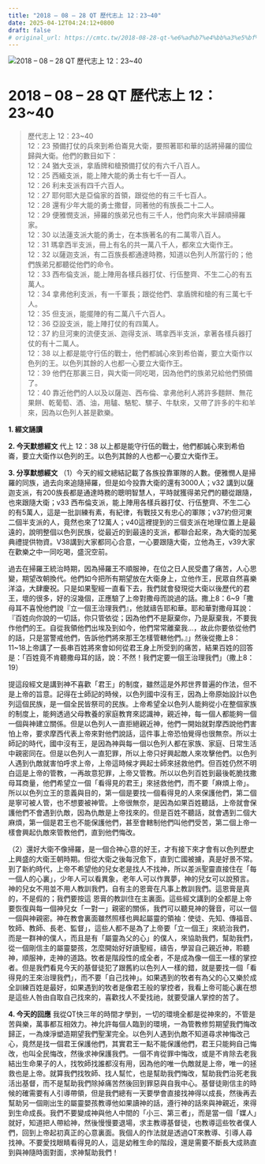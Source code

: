 ```yaml
---
title: "2018 – 08 – 28 QT 歷代志上 12：23~40"
date: 2025-04-12T04:24:12+0800
draft: false
# original_url: https://cmtc.tw/2018-08-28-qt-%e6%ad%b7%e4%bb%a3%e5%bf%97%e4%b8%8a-12%ef%bc%9a2340
---
```


![2018 – 08 – 28 QT 歷代志上 12：23\~40](/images/qt.jpg   "2018 – 08 – 28 QT 歷代志上 12：23\~40")

# 2018 – 08 – 28 QT 歷代志上 12：23\~40

> 歷代志上 12：23\~40  
> 12：23 預備打仗的兵來到希伯崙見大衛，要照著耶和華的話將掃羅的國位歸與大衛。他們的數目如下：  
> 12：24 猶大支派，拿盾牌和槍預備打仗的有六千八百人。  
> 12：25 西緬支派，能上陣大能的勇士有七千一百人。  
> 12：26 利未支派有四千六百人。  
> 12：27 耶何耶大是亞倫家的首領，跟從他的有三千七百人。  
> 12：28 還有少年大能的勇士撒督，同著他的有族長二十二人。  
> 12：29 便雅憫支派，掃羅的族弟兄也有三千人，他們向來大半歸順掃羅家。  
> 12：30 以法蓮支派大能的勇士，在本族著名的有二萬零八百人。  
> 12：31 瑪拿西半支派，冊上有名的共一萬八千人，都來立大衛作王。  
> 12：32 以薩迦支派，有二百族長都通達時務，知道以色列人所當行的；他們族弟兄都聽從他們的命令。  
> 12：33 西布倫支派，能上陣用各樣兵器打仗、行伍整齊、不生二心的有五萬人。  
> 12：34 拿弗他利支派，有一千軍長；跟從他們、拿盾牌和槍的有三萬七千人。  
> 12：35 但支派，能擺陣的有二萬八千六百人。  
> 12：36 亞設支派，能上陣打仗的有四萬人。  
> 12：37 約旦河東的流便支派、迦得支派、瑪拿西半支派，拿著各樣兵器打仗的有十二萬人。  
> 12：38 以上都是能守行伍的戰士，他們都誠心來到希伯崙，要立大衛作以色列的王。以色列其餘的人也都一心要立大衛作王。  
> 12：39 他們在那裏三日，與大衛一同吃喝，因為他們的族弟兄給他們預備了。  
> 12：40 靠近他們的人以及以薩迦、西布倫、拿弗他利人將許多麵餅、無花果餅、乾葡萄、酒、油，用驢、駱駝、騾子、牛馱來，又帶了許多的牛和羊來，因為以色列人甚是歡樂。

**1. 經文誦讀**

**2.  今天默想經文**
代上 12：38 以上都是能守行伍的戰士，他們都誠心來到希伯崙，要立大衛作以色列的王。以色列其餘的人也都一心要立大衛作王。

**3. 分享默想經文**
（1）今天的經文總結記載了各族投靠軍隊的人數。便雅憫人是掃羅的同族，過去向來追隨掃羅，但是如今投靠大衛的還有3000人；v32 講到以薩迦支派，有200族長都是通達時務的聰明智慧人，平時就獲得弟兄們的聽從跟隨，也來跟隨大衛；v33 西布倫支派，能上陣用各樣兵器打仗、行伍整齊、不生二心的有5萬人，這是一批訓練有素，有紀律，有戰技又有忠心的軍隊；v37約但河東二個半支派的人，竟然也來了12萬人；v40這裡提到的三個支派在地理位置上是最遠的，說明整個以色列民族，從最近的到最遠的支派，都聯合起來，為大衛的加冕典禮提供物資。V38講到大家都同心合意，一心要跟隨大衛，立他為王，v39大家在歡樂之中一同吃喝，盛況空前。

過去在掃羅王統治時期，因為掃羅王不順服神，在位之日人民受盡了痛苦，人心思變，期望改朝換代。他們如今把所有期望放在大衛身上，立他作王，民眾自然喜樂洋溢，大肆慶祝。只是如果聖經一直看下去，我們就會發現從大衛以後歷代的君王，壞的很多，好的沒幾個，正應驗了上帝對撒母而說過的話。撒上8：6\~9「撒母耳不喜悅他們說『立一個王治理我們』，他就禱告耶和華。耶和華對撒母耳說：『百姓向你說的一切話，你只管依從；因為他們不是厭棄你，乃是厭棄我，不要我作他們的王。自從我領他們出埃及到如今，他們常常離棄我…，故此你要依從他們的話，只是當警戒他們，告訴他們將來那王怎樣管轄他們。』」然後從撒上8：11\~18上帝講了一長串百姓將來會如何從君王身上所受到的痛苦，結果百姓的回答是：「百姓竟不肯聽撒母耳的話，說：不然！我們定要一個王治理我們」（撒上8：19）

提這段經文是講到神不喜歡「君王」的制度，雖然這是外邦世界普遍的作法，但不是上帝的旨意。記得在士師記的時候，以色列國中沒有王，因為上帝原始設計以色列這個民族，是一個全民皆祭司的民族。上帝希望全以色列人能夠從小在整個家族的制度上，能夠透過父母教養的家庭教育來認識神，親近神，每一個人都能夠一個一個與神建立關係。但是以色列人一直拒絕親近神，他們一開始就對摩西說他們害怕上帝，要求摩西代表上帝來對他們說話，這件事上帝恐怕覺得也很無奈。所以士師記的時代，國中沒有王，是因為神與每一個以色列人都在家族、家庭、日常生活中親密同在。但是以色列人一直犯罪，所以上帝只好興起敵人來攻擊他們。以色列人遇到仇敵就害怕呼求上帝，上帝這時候才興起士師來拯救他們。但百姓仍然不明白這是上帝的管教，一再故意犯罪，上帝又管教。所以以色列百姓到最後乾脆找撒母耳商量，他們希望立一個「看得見的君王」來拯救他們，而不要「麻煩上帝」。所以以色列立王的意義與目的，第一個是要找一個看得見的人來保護他們，第二個是寧可被人管，也不想要被神管。上帝很無奈，是因為如果百姓聽話，上帝就會保護他們不會遇到仇敵，因為仇敵是上帝找來的。但是百姓不聽話，就會遇到二個大麻煩，第一個是君王也不能保護他們，甚至會轄制他們叫他們受苦，第二個上帝一樣會興起仇敵來管教他們，直到他們悔改。

（2）還好大衛不像掃羅，是一個合神心意的好王，才有接下來才會有以色列歷史上興盛的大衛王朝時期。但從大衛之後每況愈下，直到亡國被擄，真是好景不常。到了新約時代，上帝不希望他的兒女老是找人不找神，所以差派聖靈直接住在「每一個人的心裏」，少年人可以看異象，老年人可以作異夢，神的兒女可以說預言。神的兒女不用並不用人教訓我們，自有主的恩膏在凡事上教訓我們。這恩膏是真的，不是假的；我們要按這 恩膏的教訓住在主裏面。這些經文講到的全都是上帝要恢復與每一個神兒女「一對一」親密的關係，我們可以聽見神的聲音，可以一個一個與神親密。神在教會裏面雖然照樣也興起屬靈的領袖：使徒、先知、傳福音、牧師、教師、長老、監督」，這些人都不是為了上帝要「立一個王」來統治我們，而是一群神的僕人，而且是有「屬靈為父的心」的僕人，來協助我們，幫助我們，從一個剛信主的屬靈嬰孩，怎麼開始好好讀聖經，禱告，學習自己親近神，聆聽神，順服神，走神的道路。牧者是階段性的成全者，不是成為像一個王一樣的掌控者。但是我們看見今天的基督徒犯了跟舊約以色列人一樣的錯，就是要找一個「看得見的王來治理我們」，而不要「自己找神」。如果遇到的牧者有為父的心又樂於成全訓練百姓是最好，如果遇到的牧者是像君王般的掌控者，我看上帝可能心裏在想是這些人咎由自取自己找來的，喜歡找人不愛找祂，就要受讓人掌控的苦了。

**4. 今天的回應**
我從QT快三年的時間才學到，一切的環境全都是從神來的，不管是苦與樂，萬事都互相效力。神允許每個人臨到的環境，一為管教修剪期望我們悔改歸正，一為煉淨塑造期望我們聖潔完全。以色列人遇到仇敵不知道尋求神悔改己心，竟然是找一個君王保護他們，其實君王一點不能保護他們，君王只能夠自己悔改，也叫全民悔改，然後求神保護我們。一個不肯從罪中悔改，或是不肯除去老我結出生命果子的人，找牧師找誰都沒有用，因為他的唯一仇敵就是上帝，唯一的拯救也是上帝。就算我們找牧師、找人幫忙，也是幫助我們悔改，幫助我們治死老我活出基督，而不是幫助我們除掉痛苦然後回到罪惡與自我中心。基督徒剛信主的時候的確需要有人引導帶領，但是我們總有一天要學會直接找神得以成長，然後再去幫助另一個剛出生的屬靈嬰孩教導他如果讀神的話，遵行神的話來與神親近，來得到生命成長。我們不要變成神與他人中間的「小三、第三者」，而是當一個「媒人」就好，知道把人帶給神，然後慢慢要退場，求主教導基督徒，也教導這些牧者僕人們，回到上帝起初真正的心意裏面。我個人的作法就是透過QT來教導、引導人尋找神。不要愛找眼睛看得見的人，這是幼稚生命的階段，還是需要不斷長大成熟直到與神隨時面對面，求神幫助我們！
